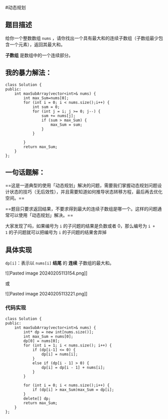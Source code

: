 #动态规划
## 题目描述
给你一个整数数组 `nums` ，请你找出一个具有最大和的连续子数组（子数组最少包含一个元素），返回其最大和。

**子数组** 是数组中的一个连续部分。


## 我的暴力解法：

```
class Solution {
public:
    int maxSubArray(vector<int>& nums) {
        int max_Sum=nums[0];
        for (int i = 0; i < nums.size();i++) {
            int sum = 0;
            for (int j = i; j >= 0; j--) {
                sum += nums[j];
                if (sum > max_Sum) {
                    max_Sum = sum;
                }
            }

        }
        return max_Sum;
    }
};
```
## 一句话题解：

==这是一道典型的使用「动态规划」解决的问题，需要我们掌握动态规划问题设计状态的技巧（无后效性），并且需要知道如何推导状态转移方程，最后再去优化空间。==

==题目只要求返回结果，不要求得到最大的连续子数组是哪一个。这样的问题通常可以使用「动态规划」解决。==

大家发现了吗，如果编号为 `i` 的子问题的结果是负数或者 0，那么编号为 `i + 1` 的子问题就可以把编号为 `i` 的子问题的结果舍弃掉

## 具体实现
`dp[i]`：表示以 `nums[i]` **结尾** 的 **连续** 子数组的最大和。

![[Pasted image 20240205113154.png]]

或

![[Pasted image 20240205113221.png]]


### 代码实现
```
class Solution {
public:
    int maxSubArray(vector<int>& nums) {
        int* dp = new int[nums.size()];
        int max_Sum = nums[0];
        dp[0] = nums[0];
        for (int i = 1; i < nums.size(); i++) {
            if (dp[i-1] <= 0) {
                dp[i] = nums[i];
            }
            else if (dp[i - 1] > 0) {
                dp[i] = dp[i - 1] + nums[i];
            }
        }

        for (int i = 0; i < nums.size();i++) {
            if (dp[i] > max_Sum)max_Sum = dp[i];
        }
        delete[] dp;
        return max_Sum;
    }
};
```